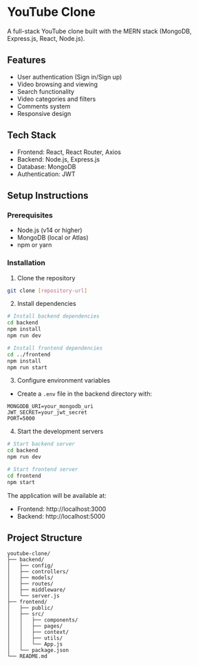# YouTube Clone

A full-stack YouTube clone built with the MERN stack (MongoDB, Express.js, React, Node.js).

## Features

- User authentication (Sign in/Sign up)
- Video browsing and viewing
- Search functionality
- Video categories and filters
- Comments system
- Responsive design

## Tech Stack

- Frontend: React, React Router, Axios
- Backend: Node.js, Express.js
- Database: MongoDB
- Authentication: JWT

## Setup Instructions

### Prerequisites
- Node.js (v14 or higher)
- MongoDB (local or Atlas)
- npm or yarn

### Installation

1. Clone the repository
```bash
git clone [repository-url]
```

2. Install dependencies
```bash
# Install backend dependencies
cd backend
npm install
npm run dev

# Install frontend dependencies
cd ../frontend
npm install
npm run start
```

3. Configure environment variables
- Create a `.env` file in the backend directory with:
```
MONGODB_URI=your_mongodb_uri
JWT_SECRET=your_jwt_secret
PORT=5000
```

4. Start the development servers
```bash
# Start backend server
cd backend
npm run dev

# Start frontend server
cd frontend
npm start
```

The application will be available at:
- Frontend: http://localhost:3000
- Backend: http://localhost:5000

## Project Structure

```
youtube-clone/
├── backend/
│   ├── config/
│   ├── controllers/
│   ├── models/
│   ├── routes/
│   ├── middleware/
│   └── server.js
├── frontend/
│   ├── public/
│   ├── src/
│   │   ├── components/
│   │   ├── pages/
│   │   ├── context/
│   │   ├── utils/
│   │   └── App.js
│   └── package.json
└── README.md
``` 